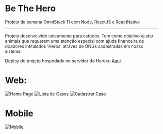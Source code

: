 # Be The Hero
Projeto da semana OmniStack 11 com Node, ReactJS e ReactNative

------------------------------
Projeto desenvolvido unicamente para estudos. Tem como objetivo ajudar animais que requerem uma atenção especial com ajuda financeira de doadores intitulados 'Heros' atráves de ONGs cadastradas em nosso sistema

Deploy do projeto hospedado no servidor do Heroku [Aqui](https://dannark-frontend.herokuapp.com/)
 
# Web:
![Home Page](https://user-images.githubusercontent.com/7622553/78269572-27f3b200-74e0-11ea-9ee2-9f9b6b0700be.png)
![Lista de Casos](https://user-images.githubusercontent.com/7622553/78270777-aa30a600-74e1-11ea-8b5f-8f452809dd6f.png)
![Cadastrar Caso](https://user-images.githubusercontent.com/7622553/78270814-b4eb3b00-74e1-11ea-85e2-fe79313a1be7.png)

# Mobile
![Mobile](https://user-images.githubusercontent.com/7622553/78271884-19f36080-74e3-11ea-9046-6f0f51c2cc30.jpeg)
